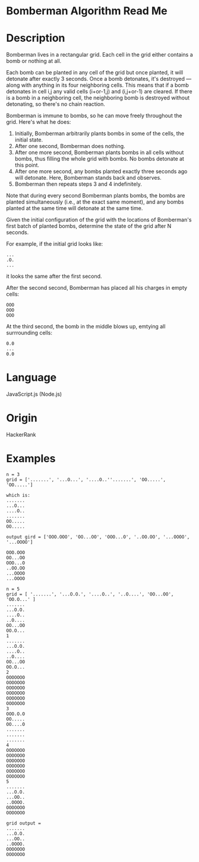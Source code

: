 # Bomberman Algorithm Read Me

# Description

Bomberman lives in a rectangular grid. Each cell in the grid either contains a bomb or nothing at all.

Each bomb can be planted in any cell of the grid but once planted, it will detonate after exactly 3 seconds. Once a bomb detonates, it's destroyed — along with anything in its four neighboring cells. This means that if a bomb detonates in cell i,j any valid cells (i+or-1,j) and (i,j+or-1) are cleared. If there is a bomb in a neighboring cell, the neighboring bomb is destroyed without detonating, so there's no chain reaction.

Bomberman is immune to bombs, so he can move freely throughout the grid. Here's what he does:

1. Initially, Bomberman arbitrarily plants bombs in some of the cells, the initial state.
2. After one second, Bomberman does nothing.
3. After one more second, Bomberman plants bombs in all cells without bombs, thus filling the whole grid with bombs. No bombs detonate at this point.
4. After one more second, any bombs planted exactly three seconds ago will detonate. Here, Bomberman stands back and observes.
5. Bomberman then repeats steps 3 and 4 indefinitely.

Note that during every second Bomberman plants bombs, the bombs are planted simultaneously (i.e., at the exact same moment), and any bombs planted at the same time will detonate at the same time.

Given the initial configuration of the grid with the locations of Bomberman's first batch of planted bombs, determine the state of the grid after N seconds.

For example, if the initial grid looks like:

```
...
.O.
...
```
it looks the same after the first second.

After the second second, Bomberman has placed all his charges in empty cells:
```
OOO
OOO
OOO
```
At the third second, the bomb in the middle blows up, emtying all surrrounding cells:
```
0.0
...
0.0
```

# Language

JavaScript.js (Node.js)

# Origin

HackerRank

# Examples

```
n = 3
grid = ['.......', '...O...', '....O..''.......', 'OO.....', 'OO.....']

which is:
.......
...O...
....O..
.......
OO.....
OO.....

output gird = ['OOO.OOO', 'OO...OO', 'OOO...O', '..OO.OO', '...OOOO', '...OOOO']

OOO.OOO
OO...OO
OOO...O
..OO.OO
...OOOO
...OOOO
```

```
n = 5
grid = [ '.......', '...O.O.', '....O..', '..O....', 'OO...OO', 'OO.O...' ]
.......
...O.O.
....O..
..O....
OO...OO
OO.O...
1
.......
...O.O.
....O..
..O....
OO...OO
OO.O...
2
OOOOOOO
OOOOOOO
OOOOOOO
OOOOOOO
OOOOOOO
OOOOOOO
3
OOO.O.O
OO.....
OO....O
.......
.......
.......
4
OOOOOOO
OOOOOOO
OOOOOOO
OOOOOOO
OOOOOOO
OOOOOOO
5
.......
...O.O.
...OO..
..OOOO.
OOOOOOO
OOOOOOO

grid output =
.......
...O.O.
...OO..
..OOOO.
OOOOOOO
OOOOOOO
```